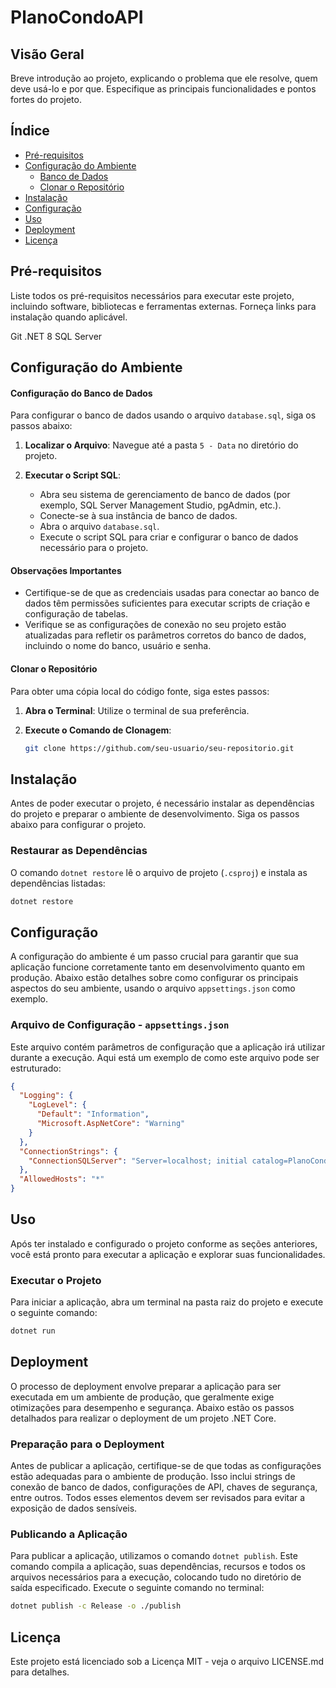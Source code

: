 # PlanoCondoAPI

## Visão Geral
Breve introdução ao projeto, explicando o problema que ele resolve, quem deve usá-lo e por que. Especifique as principais funcionalidades e pontos fortes do projeto.

## Índice
- [Pré-requisitos](#pré-requisitos)
- [Configuração do Ambiente](#configuração-do-ambiente)
  - [Banco de Dados](#banco-de-dados)
  - [Clonar o Repositório](#clonar-o-repositório)
- [Instalação](#instalação)
- [Configuração](#configuração)
- [Uso](#uso)
- [Deployment](#deployment)
- [Licença](#licença)

## Pré-requisitos
Liste todos os pré-requisitos necessários para executar este projeto, incluindo software, bibliotecas e ferramentas externas. Forneça links para instalação quando aplicável.

Git
.NET 8
SQL Server


## Configuração do Ambiente

#### Configuração do Banco de Dados

Para configurar o banco de dados usando o arquivo `database.sql`, siga os passos abaixo:

1. **Localizar o Arquivo**: Navegue até a pasta `5 - Data` no diretório do projeto.

2. **Executar o Script SQL**:
   - Abra seu sistema de gerenciamento de banco de dados (por exemplo, SQL Server Management Studio, pgAdmin, etc.).
   - Conecte-se à sua instância de banco de dados.
   - Abra o arquivo `database.sql`.
   - Execute o script SQL para criar e configurar o banco de dados necessário para o projeto.

#### Observações Importantes

- Certifique-se de que as credenciais usadas para conectar ao banco de dados têm permissões suficientes para executar scripts de criação e configuração de tabelas.
- Verifique se as configurações de conexão no seu projeto estão atualizadas para refletir os parâmetros corretos do banco de dados, incluindo o nome do banco, usuário e senha.

#### Clonar o Repositório

Para obter uma cópia local do código fonte, siga estes passos:

1. **Abra o Terminal**: Utilize o terminal de sua preferência.

2. **Execute o Comando de Clonagem**:
   ```bash
   git clone https://github.com/seu-usuario/seu-repositorio.git

## Instalação

Antes de poder executar o projeto, é necessário instalar as dependências do projeto e preparar o ambiente de desenvolvimento. Siga os passos abaixo para configurar o projeto.

### Restaurar as Dependências

O comando `dotnet restore` lê o arquivo de projeto (`.csproj`) e instala as dependências listadas:

```bash
dotnet restore
```

## Configuração

A configuração do ambiente é um passo crucial para garantir que sua aplicação funcione corretamente tanto em desenvolvimento quanto em produção. Abaixo estão detalhes sobre como configurar os principais aspectos do seu ambiente, usando o arquivo `appsettings.json` como exemplo.

### Arquivo de Configuração - `appsettings.json`

Este arquivo contém parâmetros de configuração que a aplicação irá utilizar durante a execução. Aqui está um exemplo de como este arquivo pode ser estruturado:

```json
{
  "Logging": {
    "LogLevel": {
      "Default": "Information",
      "Microsoft.AspNetCore": "Warning"
    }
  },
  "ConnectionStrings": {
    "ConnectionSQLServer": "Server=localhost; initial catalog=PlanoCondo;uid=user;pwd=password;TrustServerCertificate=true"
  },
  "AllowedHosts": "*"
}
```

## Uso

Após ter instalado e configurado o projeto conforme as seções anteriores, você está pronto para executar a aplicação e explorar suas funcionalidades.

### Executar o Projeto

Para iniciar a aplicação, abra um terminal na pasta raiz do projeto e execute o seguinte comando:

```bash
dotnet run
```

## Deployment

O processo de deployment envolve preparar a aplicação para ser executada em um ambiente de produção, que geralmente exige otimizações para desempenho e segurança. Abaixo estão os passos detalhados para realizar o deployment de um projeto .NET Core.

### Preparação para o Deployment

Antes de publicar a aplicação, certifique-se de que todas as configurações estão adequadas para o ambiente de produção. Isso inclui strings de conexão de banco de dados, configurações de API, chaves de segurança, entre outros. Todos esses elementos devem ser revisados para evitar a exposição de dados sensíveis.

### Publicando a Aplicação

Para publicar a aplicação, utilizamos o comando `dotnet publish`. Este comando compila a aplicação, suas dependências, recursos e todos os arquivos necessários para a execução, colocando tudo no diretório de saída especificado. Execute o seguinte comando no terminal:

```bash
dotnet publish -c Release -o ./publish
```

## Licença

Este projeto está licenciado sob a Licença MIT - veja o arquivo LICENSE.md para detalhes.
